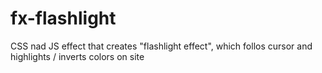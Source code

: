 # fx-flashlight
CSS nad JS effect that creates "flashlight effect", which follos cursor and highlights / inverts colors on site

